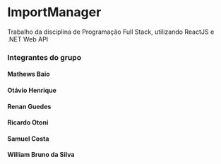 # ImportManager
Trabalho da disciplina de Programação Full Stack, utilizando ReactJS e .NET Web API

### Integrantes do grupo 
#### Mathews Baio
#### Otávio Henrique
#### Renan Guedes 
#### Ricardo Otoni
#### Samuel Costa
#### William Bruno da Silva 
